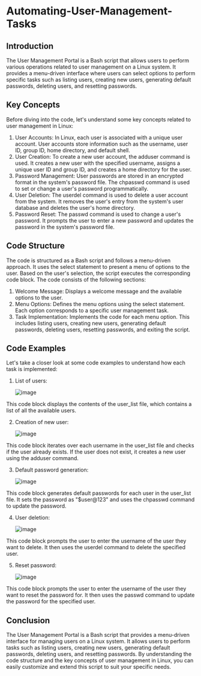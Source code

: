 # Automating-User-Management-Tasks

## Introduction

The User Management Portal is a Bash script that allows users to perform various operations related to user management on a Linux system. It provides a menu-driven interface where users can select options to perform specific tasks such as listing users, creating new users, generating default passwords, deleting users, and resetting passwords.

## Key Concepts

Before diving into the code, let's understand some key concepts related to user management in Linux:
1.	User Accounts: In Linux, each user is associated with a unique user account. User accounts store information such as the username, user ID, group ID, home directory, and default shell.
2.	User Creation: To create a new user account, the adduser command is used. It creates a new user with the specified username, assigns a unique user ID and group ID, and creates a home directory for the user.
3.	Password Management: User passwords are stored in an encrypted format in the system's password file. The chpasswd command is used to set or change a user's password programmatically.
4.	User Deletion: The userdel command is used to delete a user account from the system. It removes the user's entry from the system's user database and deletes the user's home directory.
5.	Password Reset: The passwd command is used to change a user's password. It prompts the user to enter a new password and updates the password in the system's password file.

## Code Structure

The code is structured as a Bash script and follows a menu-driven approach. It uses the select statement to present a menu of options to the user. Based on the user's selection, the script executes the corresponding code block.
The code consists of the following sections:
1.	Welcome Message: Displays a welcome message and the available options to the user.
2.	Menu Options: Defines the menu options using the select statement. Each option corresponds to a specific user management task.
3.	Task Implementation: Implements the code for each menu option. This includes listing users, creating new users, generating default passwords, deleting users, resetting passwords, and exiting the script.

## Code Examples

Let's take a closer look at some code examples to understand how each task is implemented:

1.	List of users:
   
      ![image](https://github.com/user-attachments/assets/a6a852eb-2d7d-4b3c-992f-1af21be9f8fd)

This code block displays the contents of the user_list file, which contains a list of all the available users.

2. Creation of new user:

      ![image](https://github.com/user-attachments/assets/ef37764a-56a2-4516-81b3-101c01abd1c7)

This code block iterates over each username in the user_list file and checks if the user already exists. If the user does not exist, it creates a new user using the adduser command.

3.	Default password generation:

      ![image](https://github.com/user-attachments/assets/7b3eca7b-a3a3-4d77-b05d-0bc231a70fe1)

This code block generates default passwords for each user in the user_list file. It sets the password as "$user@123" and uses the chpasswd command to update the password.

4.	User deletion:

      ![image](https://github.com/user-attachments/assets/709b18a7-b641-489b-b5d3-a38bc973eb10)

This code block prompts the user to enter the username of the user they want to delete. It then uses the userdel command to delete the specified user.

5.	Reset password:

      ![image](https://github.com/user-attachments/assets/66379a04-44f7-4ff4-93dd-4515e2ca84ee)

This code block prompts the user to enter the username of the user they want to reset the password for. It then uses the passwd command to update the password for the specified user.

## Conclusion

The User Management Portal is a Bash script that provides a menu-driven interface for managing users on a Linux system. It allows users to perform tasks such as listing users, creating new users, generating default passwords, deleting users, and resetting passwords. By understanding the code structure and the key concepts of user management in Linux, you can easily customize and extend this script to suit your specific needs.
